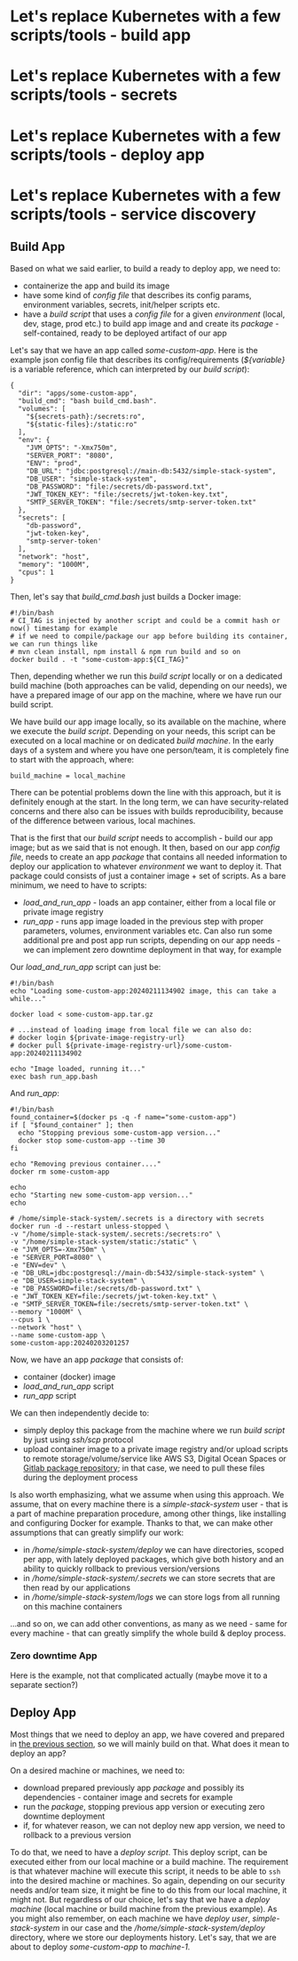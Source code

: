 # Let's replace Kubernetes with a few scripts/tools - build app
# Let's replace Kubernetes with a few scripts/tools - secrets
# Let's replace Kubernetes with a few scripts/tools - deploy app
# Let's replace Kubernetes with a few scripts/tools - service discovery

## Build App

Based on what we said earlier, to build a ready to deploy app, we need to:
* containerize the app and build its image
* have some kind of *config file* that describes its config params, environment variables, secrets, init/helper scripts etc.
* have a *build script* that uses a *config file* for a given *environment* (local, dev, stage, prod etc.) to build app image and and create its *package* - self-contained, ready to be deployed artifact of our app

Let's say that we have an app called *some-custom-app*. Here is the example json config file that describes its config/requirements (*${variable}* is a variable reference, which can interpreted by our *build script*):
```
{
  "dir": "apps/some-custom-app",
  "build_cmd": "bash build_cmd.bash".
  "volumes": [
    "${secrets-path}:/secrets:ro",
    "${static-files}:/static:ro"
  ],
  "env": {
    "JVM_OPTS": "-Xmx750m",
    "SERVER_PORT": "8080",
    "ENV": "prod",
    "DB_URL": "jdbc:postgresql://main-db:5432/simple-stack-system",
    "DB_USER": "simple-stack-system",
    "DB_PASSWORD": "file:/secrets/db-password.txt",
    "JWT_TOKEN_KEY": "file:/secrets/jwt-token-key.txt",
    "SMTP_SERVER_TOKEN": "file:/secrets/smtp-server-token.txt"
  },
  "secrets": [
    "db-password",
    "jwt-token-key",
    "smtp-server-token'
  ],
  "network": "host",
  "memory": "1000M",
  "cpus": 1
}
```

Then, let's say that *build_cmd.bash* just builds a Docker image:
```
#!/bin/bash
# CI_TAG is injected by another script and could be a commit hash or now() timestamp for example
# if we need to compile/package our app before building its container, we can run things like
# mvn clean install, npm install & npm run build and so on
docker build . -t "some-custom-app:${CI_TAG}"
```

Then, depending whether we run this *build script* locally or on a dedicated build machine (both approaches can be valid, depending on our needs), we have a prepared image of our app on the machine, where we have run our build script.

We have build our app image locally, so its available on the machine, where we execute the *build script*. Depending on your needs, this script can be executed on a local machine or on dedicated *build machine*. In the early days of a system and where you have one person/team, it is completely fine to start with the approach, where:
```
build_machine = local_machine
```

There can be potential problems down the line with this approach, but it is definitely enough at the start. In the long term, we can have security-related concerns and there also can be issues with builds reproducibility, because of the difference between various, local machines.

That is the first that our *build script* needs to accomplish - build our app image; but as we said that is not enough. It then, based on our app *config file*, needs to create an app *package* that contains all needed information to deploy our application to whatever *environment* we want to deploy it. That package could consists of just a container image + set of scripts. As a bare minimum, we need to have to scripts:
* *load_and_run_app* - loads an app container, either from a local file or private image registry 
* *run_app* - runs app image loaded in the previous step with proper parameters, volumes, environment variables etc. Can also run some additional pre and post app run scripts, depending on our app needs - we can implement zero downtime deployment in that way, for example

Our *load_and_run_app* script can just be:
```
#!/bin/bash
echo "Loading some-custom-app:20240211134902 image, this can take a while..."

docker load < some-custom-app.tar.gz

# ...instead of loading image from local file we can also do:
# docker login ${private-image-registry-url}
# docker pull ${private-image-registry-url}/some-custom-app:20240211134902

echo "Image loaded, running it..."
exec bash run_app.bash
```
And *run_app*:
```
#!/bin/bash
found_container=$(docker ps -q -f name="some-custom-app")
if [ "$found_container" ]; then
  echo "Stopping previous some-custom-app version..."
  docker stop some-custom-app --time 30
fi

echo "Removing previous container...."
docker rm some-custom-app

echo
echo "Starting new some-custom-app version..."
echo

# /home/simple-stack-system/.secrets is a directory with secrets
docker run -d --restart unless-stopped \
-v "/home/simple-stack-system/.secrets:/secrets:ro" \
-v "/home/simple-stack-system/static:/static" \
-e "JVM_OPTS=-Xmx750m" \
-e "SERVER_PORT=8080" \
-e "ENV=dev" \
-e "DB_URL=jdbc:postgresql://main-db:5432/simple-stack-system" \
-e "DB_USER=simple-stack-system" \
-e "DB_PASSWORD=file:/secrets/db-password.txt" \
-e "JWT_TOKEN_KEY=file:/secrets/jwt-token-key.txt" \
-e "SMTP_SERVER_TOKEN=file:/secrets/smtp-server-token.txt" \
--memory "1000M" \
--cpus 1 \
--network "host" \
--name some-custom-app \
some-custom-app:20240203201257
```
Now, we have an app *package* that consists of:
* container (docker) image
* *load_and_run_app* script
* *run_app* script

We can then independently decide to:
* simply deploy this package from the machine where we run *build script* by just using *ssh/scp* protocol
* upload container image to a private image registry and/or upload scripts to remote storage/volume/service like AWS S3, Digital Ocean Spaces or <a href="https://docs.gitlab.com/ee/user/packages/generic_packages/" target="blank">Gitlab package repository</a>; in that case, we need to pull these files during the deployment process

Is also worth emphasizing, what we assume when using this approach. We assume, that on every machine there is a *simple-stack-system* user - that is a part of machine preparation procedure, among other things, like installing and configuring Docker for example. Thanks to that, we can make other assumptions that can greatly simplify our work:
* in */home/simple-stack-system/deploy* we can have directories, scoped per app, with lately deployed packages, which give both history and an ability to quickly rollback to previous version/versions
* in */home/simple-stack-system/.secrets* we can store secrets that are then read by our applications
* in */home/simple-stack-system/logs* we can store logs from all running on this machine containers

...and so on, we can add other conventions, as many as we need - same for every machine - that can greatly simplify the whole build & deploy process.


### Zero downtime App
Here is the example, not that complicated actually (maybe move it to a separate section?)

## Deploy App

Most things that we need to deploy an app, we have covered and prepared in <a href="#build-app">the previous section</a>, so we will mainly build on that. What does it mean to deploy an app?

On a desired machine or machines, we need to:
* download prepared previously app *package* and possibly its dependencies - container image and secrets for example
* run the *package*, stopping previous app version or executing zero downtime deployment
* if, for whatever reason, we can not deploy new app version, we need to rollback to a previous version

To do that, we need to have a *deploy script*. This deploy script, can be executed either from our local machine or a build machine. The requirement is that whatever machine will execute this script, it needs to be able to `ssh` into the desired machine or machines. So again, depending on our security needs and/or team size, it might be fine to do this from our local machine, it might not. But regardless of our choice, let's say that we have a *deploy machine* (local machine or build machine from the previous example). As you might also remember, on each machine we have *deploy user*, *simple-stack-system* in our case and the */home/simple-stack-system/deploy* directory, where we store our deployments history. Let's say, that we are about to deploy *some-custom-app* to *machine-1*.